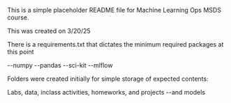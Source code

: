 This is a simple placeholder README file for Machine Learning Ops MSDS course.

This was created on 3/20/25

There is a requirements.txt that dictates the minimum required packages at this point

--numpy
--pandas
--sci-kit
--mlflow

Folders were created initially for simple storage of expected contents:

Labs, data, inclass activities, homeworks, and projects
--and models
